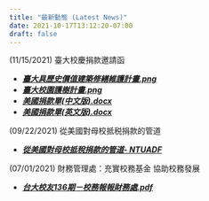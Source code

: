 ```yaml
---
title: "最新動態 (Latest News)"
date: 2021-10-17T13:12:20-07:00
draft: false
---
```

(11/15/2021) 臺大校慶捐款邀請函
  - ***[臺大具歷史價值建築修繕維護計畫.png](https://guanlinchao.github.io/files/三折頁新版彈簧二折(第二版)-02-01.png)***
  - ***[臺大校園護樹計畫.png](https://guanlinchao.github.io/files/三折頁新版彈簧二折(第二版)-02-02.png)***
  - ***[美國捐款單(中文版).docx](https://guanlinchao.github.io/files/美國中文版捐款單.docx)***
  - ***[美國捐款單(英文版).docx](https://guanlinchao.github.io/files/美國捐款單(英文版).docx)***

(09/22/2021) 從美國對母校抵税捐款的管道
- ***[從美國對母校抵稅捐款的管道- NTUADF](https://guanlinchao.github.io/latest-news/files/NTUADF_Donation_Reminder_2021.pdf)***

(07/01/2021) 財務管理處：充實校務基金 協助校務發展
- ***[台大校友136期－校務報報財務處.pdf](https://guanlinchao.github.io/latest-news/files/台大校友136期－校務報報財務處.pdf)***
